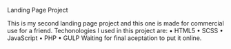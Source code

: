 Landing Page Project
</hr>
This is my second landing page project and this one is made for commercial use for a friend. Techonologies I used in this project are:
</hr>
• HTML5
• SCSS
• JavaScript
• PHP
• GULP
</hr>
Waiting for final aceptation to put it online.

